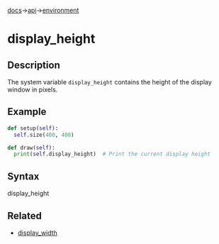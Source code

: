 [docs](/docs/)→[api](/docs/api)→[environment](/docs/api/environment/)

# display_height

## Description

The system variable `display_height` contains the height of the display window in pixels.

## Example

```py
def setup(self):
  self.size(400, 400)

def draw(self):
  print(self.display_height)  # Print the current display height
```

## Syntax

display_height

## Related

- [display_width](/docs/api/environment/display_width.md)